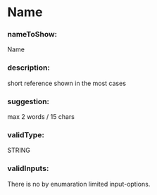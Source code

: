 

# Name



    


### nameToShow:
    
Name    


### description:
    
short reference shown in the most cases    


### suggestion:
    
max 2 words / 15 chars    


### validType:
    
STRING    


### validInputs:
    
There is no by enumaration limited input-options.  

